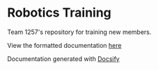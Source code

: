 # Robotics Training

Team 1257's repository for training new members.

View the formatted documentation [here](https://frc1257.github.io/robotics-training/#/)

Documentation generated with [Docsify](https://docsify.js.org/)
